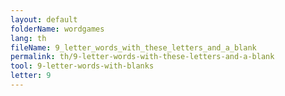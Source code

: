 ```yaml
---
layout: default
folderName: wordgames
lang: th
fileName: 9_letter_words_with_these_letters_and_a_blank
permalink: th/9-letter-words-with-these-letters-and-a-blank
tool: 9-letter-words-with-blanks
letter: 9
---
```

